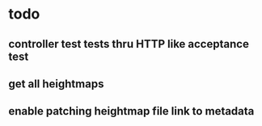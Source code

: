 # todo
## controller test tests thru HTTP like acceptance test
## get all heightmaps
## enable patching heightmap file link to metadata

